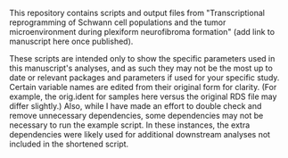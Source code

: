 This repository contains scripts and output files from "Transcriptional reprogramming of Schwann cell populations and the tumor microenvironment during plexiform neurofibroma formation" (add link to manuscript here once published).

These scripts are intended only to show the specific parameters used in this manuscript's analyses, and as such they may not be the most up to date or relevant packages and parameters if used for your specific study. Certain variable names are edited from their original form for clarity. (For example, the orig.ident for samples here versus the original RDS file may differ slightly.) Also, while I have made an effort to double check and remove unnecessary dependencies, some dependencies may not be necessary to run the example script. In these instances, the extra dependencies were likely used for additional downstream analyses not included in the shortened script. 
